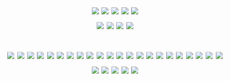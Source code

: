 # <p align="center"> 
# <p align="center"> ![](https://y2k.neocities.org/blinkiez/newbatch/bZWkxwk.gif) ![](https://64.media.tumblr.com/f599d0a997565dd4185fe7fd42669999/147e422eed2ecc0d-41/s250x400/fceddb5aa12b87a800beb3bdec8c76a197250b05.gifv) ![](https://y2k.neocities.org/blinkiez/either_go_to_hell_or_die_trying_blinkie_by_minecr_aft-dc2giiw.gif) ![](https://y2k.neocities.org/blinkiez/vi16.gif) ![](https://y2k.neocities.org/blinkiez/252731rd2czu7vk5.gif) <br> ![](https://64.media.tumblr.com/7bea87449b1f5fb61fdb14c45d853e2a/c415b9fc4200add7-73/s250x400/556845842e126b4eb5c223160ad8189100a443ec.gifv) ![](https://64.media.tumblr.com/17a69d49e7e5dde5ccc5da28ff0942ae/c415b9fc4200add7-41/s250x400/6f4e835e2cb059ee6a89899284e9cf983bef73b7.gifv) ![](https://64.media.tumblr.com/ce696fbf92364dada9bfabc709f38fa2/c415b9fc4200add7-47/s250x400/a9a19531cb262dd0500303734e758e95b1f8dc67.gifv) ![](https://64.media.tumblr.com/6c5f1f2ba83447aff3b0c56a2b3fb936/c415b9fc4200add7-f1/s250x400/01f47ec513a5d63ab8f0dd636bbb242f2c73a762.gifv) <br> <br> ![](https://64.media.tumblr.com/581bcaa199df4c85063c705d847b31c9/aa89517f01352cf3-5f/s100x200/a935b97021a37b53600b91a748c43773b41dad80.pnj) ![](https://64.media.tumblr.com/e5ae7344cca7a32a6e435a0670b36a17/57afcf8767df6163-51/s250x400/6c2a73f26cd0c39366ff96775a9434e6c5ae39ec.gifv) ![](https://64.media.tumblr.com/e235152bdf77be3a69c655f59ff9a61d/aa89517f01352cf3-16/s100x200/c9970bd14a58f74a7f8d405fdf8e9a13fbe9d793.pnj) ![](https://64.media.tumblr.com/41eab4e983c252de943aca727e6528d8/c7055a42874e3005-e9/s100x200/86d764fe3a67d60fb9a6b81648b3986a0557da60.jpg) ![](https://64.media.tumblr.com/23368c800b89802b46e67b6a46830e05/aa89517f01352cf3-76/s100x200/960a90bb8498f12d0c66d50572b7ffd9ac5c4311.pnj) ![](https://64.media.tumblr.com/7bf8f07abf938d0054d62b72c6b0003c/404a96d47cbf415c-31/s100x200/46f6f47ca9ee45f85c9f7930249457d7e8525b2d.pnj) ![](https://64.media.tumblr.com/97b63d8acc77f00961c8468a551ddb84/aa89517f01352cf3-f1/s250x400/eaa530dfb04e7689a92fde8a4bf1aa6bd8347ba1.gifv) ![](https://64.media.tumblr.com/b2ab9f9ee1a7d5f2c7807bf3051b69e3/57afcf8767df6163-c4/s100x200/91808f45328e25a8d3cdeb28bad340ec0bfe3589.pnj) ![](https://64.media.tumblr.com/744feab12acd305bea270f6990378744/57afcf8767df6163-23/s250x400/e3b3921b10bd3fa4362651d8f1b5d7fdc1ef963b.gifv) ![](https://64.media.tumblr.com/677cc0888275c9869455937dee9d3681/cf682233aa864a9e-58/s100x200/b55936bd018d5112cf488ec65bd505bca7be8b0b.pnj) ![](https://64.media.tumblr.com/853beb868a95cb2320d4448cfe7dcfce/cf682233aa864a9e-79/s100x200/61a0851fdf677ba57e448c94772980bec22104a2.gifv) ![](https://64.media.tumblr.com/e1b30aecee747f796820c292b206939f/cf682233aa864a9e-7a/s250x400/394802b7e4bf63f63516088254d7a60d542b1e9a.pnj) ![](https://64.media.tumblr.com/40ecc80e0f84167d897616a94080619d/tumblr_pihwdthCJv1xzybrpo2_100.pnj) ![](https://64.media.tumblr.com/1532010b16b7c3e86fbcbc22ea8d73e9/c7055a42874e3005-d2/s100x200/5920a55a8dd193099f8e8bfd8f7f82245ad952bf.pnj) ![](https://64.media.tumblr.com/4ace9a37e787d91c10a8c6f77969ccf7/aa89517f01352cf3-be/s100x200/990b16424e05fe9882a494c674e8067c2e83d78a.gifv) ![](https://64.media.tumblr.com/29bef759b4df4b4baa110ebd487782ef/0116bcdffd8015c6-37/s100x200/d2ab96093e7807ef85a9b11fb8cc607891b050cf.pnj) ![](https://64.media.tumblr.com/86c790e68228587ddb1b73836f52af6b/cf682233aa864a9e-be/s100x200/4cbd07b517dc2bf0816e76a9230324f02bf504c8.pnj) ![](https://64.media.tumblr.com/4f3ccbe470e7a42697f11ae58d79af02/tumblr_pihcyt00Gj1xseazlo1_100.gifv) ![](https://64.media.tumblr.com/f58912e392a872034ab6f0e262a03d5a/cf682233aa864a9e-cd/s100x200/17d5092ad9358f871b96f4eaba0a39a6b61fe872.jpg) ![](https://64.media.tumblr.com/a1d2e71bd5b8a9290a37f671912d3c18/cf682233aa864a9e-b4/s100x200/ec54ff3948de87398cf6cd9680c027807fed2ef7.gifv) ![](https://64.media.tumblr.com/09bb327913bfbd3d4c04a382d52e8e7f/b574f4a39f7de4a6-56/s100x200/36df8d018ba5789f1f49541e6af4ed3cfb3c7967.pnj) ![](https://64.media.tumblr.com/a3063e8b2c7caae8c73360637376f9f3/b574f4a39f7de4a6-87/s100x200/0c091f3ec056e00b292bbaf85f8980e58b45fa48.gifv) ![](https://64.media.tumblr.com/e78ee5dcbf51b1aa28fc5f0c857dd761/b574f4a39f7de4a6-c5/s100x200/c82f4ed63b0ad46af98ca57a914ee01cae4cef21.jpg) ![](https://64.media.tumblr.com/9c06c3d59857450b78559049b1d237cc/bfaaeb60d3ffc0b4-58/s250x400/2a272f1034d16c9ba5cfbcb5ee2aa08084c8a570.jpg) ![](https://64.media.tumblr.com/e671d51ec0316ca5ccdd5eb33f43ac69/bfaaeb60d3ffc0b4-ce/s100x200/3b5a30841a3e30268f59438628594ee3c7fd404c.gifv) ![](https://64.media.tumblr.com/c795f7f510a58e3797816030f1726b9f/bfaaeb60d3ffc0b4-b3/s100x200/62f5a4e41c351dfbd1ad90a67341ed10a57bb942.pnj) ![](https://64.media.tumblr.com/748221bdf632e7f387bd2834a893de59/bfaaeb60d3ffc0b4-71/s100x200/000a982f7d005dec0194f07dc74a8aa5516d288b.pnj)
